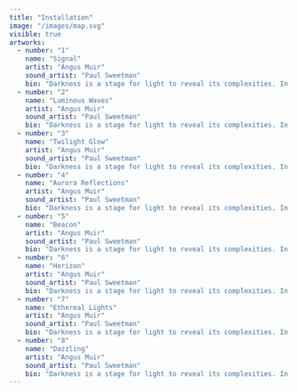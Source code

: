 ```yaml
---
title: "Installation"
image: "/images/map.svg"
visible: true
artworks:
  - number: "1"
    name: "Signal"
    artist: "Angus Muir"
    sound_artist: "Paul Sweetman"
    bio: "Darkness is a stage for light to reveal its complexities. In the dark, light holds the power to liquify, crystallize, dissolve, and reform with its sharp edges, and soft diffusions. This journey is about shifting and unraveling the structure of light to reveal the spectrum of colour within."
  - number: "2"
    name: "Luminous Waves"
    artist: "Angus Muir"
    sound_artist: "Paul Sweetman"
    bio: "Darkness is a stage for light to reveal its complexities. In the dark, light holds the power to liquify, crystallize, dissolve, and reform with its sharp edges, and soft diffusions. This journey is about shifting and unraveling the structure of light to reveal the spectrum of colour within."
  - number: "3"
    name: "Twilight Glow"
    artist: "Angus Muir"
    sound_artist: "Paul Sweetman"
    bio: "Darkness is a stage for light to reveal its complexities. In the dark, light holds the power to liquify, crystallize, dissolve, and reform with its sharp edges, and soft diffusions. This journey is about shifting and unraveling the structure of light to reveal the spectrum of colour within."
  - number: "4"
    name: "Aurora Reflections"
    artist: "Angus Muir"
    sound_artist: "Paul Sweetman"
    bio: "Darkness is a stage for light to reveal its complexities. In the dark, light holds the power to liquify, crystallize, dissolve, and reform with its sharp edges, and soft diffusions. This journey is about shifting and unraveling the structure of light to reveal the spectrum of colour within."
  - number: "5"
    name: "Beacon"
    artist: "Angus Muir"
    sound_artist: "Paul Sweetman"
    bio: "Darkness is a stage for light to reveal its complexities. In the dark, light holds the power to liquify, crystallize, dissolve, and reform with its sharp edges, and soft diffusions. This journey is about shifting and unraveling the structure of light to reveal the spectrum of colour within."
  - number: "6"
    name: "Horizon"
    artist: "Angus Muir"
    sound_artist: "Paul Sweetman"
    bio: "Darkness is a stage for light to reveal its complexities. In the dark, light holds the power to liquify, crystallize, dissolve, and reform with its sharp edges, and soft diffusions. This journey is about shifting and unraveling the structure of light to reveal the spectrum of colour within."
  - number: "7"
    name: "Ethereal Lights"
    artist: "Angus Muir"
    sound_artist: "Paul Sweetman"
    bio: "Darkness is a stage for light to reveal its complexities. In the dark, light holds the power to liquify, crystallize, dissolve, and reform with its sharp edges, and soft diffusions. This journey is about shifting and unraveling the structure of light to reveal the spectrum of colour within."
  - number: "8"
    name: "Dazzling"
    artist: "Angus Muir"
    sound_artist: "Paul Sweetman"
    bio: "Darkness is a stage for light to reveal its complexities. In the dark, light holds the power to liquify, crystallize, dissolve, and reform with its sharp edges, and soft diffusions. This journey is about shifting and unraveling the structure of light to reveal the spectrum of colour within."
---
```

